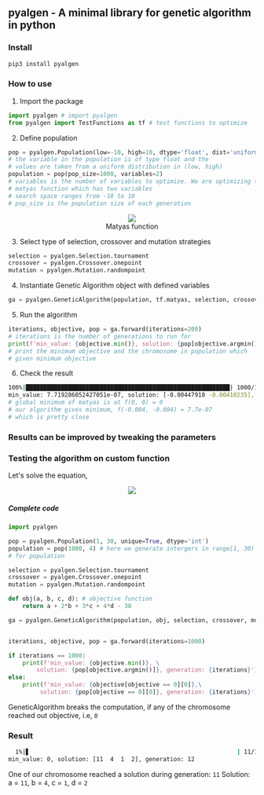 ## pyalgen - A minimal library for genetic algorithm in python

### Install
```bash
pip3 install pyalgen
```

### How to use
1. Import the package

```python
import pyalgen # import pyalgen
from pyalgen import TestFunctions as tf # test functions to optimize
```
2. Define population
```python
pop = pyalgen.Population(low=-10, high=10, dtype='float', dist='uniform')
# the variable in the population is of type float and the 
# values are taken from a uniform distribution in (low, high)
population = pop(pop_size=1000, variables=2)
# variables is the number of variables to optimize. We are optimizing the 
# matyas function which has two variables
# search space ranges from -10 to 10
# pop_size is the population size of each generation
```
<p align="center">
<img src="images/matyas.jpg"></img>
<br>
Matyas function
</p>

3. Select type of selection, crossover and mutation strategies
```python
selection = pyalgen.Selection.tournament
crossover = pyalgen.Crossover.onepoint
mutation = pyalgen.Mutation.randompoint
```

4. Instantiate Genetic Algorithm object with defined variables
```python
ga = pyalgen.GeneticAlgorithm(population, tf.matyas, selection, crossover, mutation)
```

5. Run the algorithm
```python
iterations, objective, pop = ga.forward(iterations=200)
# iterations is the number of generations to run for
print(f'min_value: {objective.min()}, solution: {pop[objective.argmin()]}, generation: {iterations}')
# print the minimum objective and the chromosome in population which 
# given minimum objective 
```

6. Check the result
```bash
100%|██████████████████████████████████████████████████████████| 1000/1000 [00:03<00:00, 262.55it/s]
min_value: 7.719286052427051e-07, solution: [-0.00447918 -0.00410235], generation: 1000
# global minimum of matyas is at f(0, 0) = 0
# our algorithm gives minimum, f(-0.004, -0.004) = 7.7e-07
# which is pretty close 
```

### Results can be improved by tweaking the parameters

### Testing the algorithm on custom function

Let's solve the equation,
<p align="center">
<img src="images/eq.svg"></img>
</p>

##### Complete code
```python
import pyalgen

pop = pyalgen.Population(1, 30, unique=True, dtype='int')
population = pop(1000, 4) # here we generate intergers in range[1, 30)
# for population

selection = pyalgen.Selection.tournament
crossover = pyalgen.Crossover.onepoint
mutation = pyalgen.Mutation.randompoint

def obj(a, b, c, d): # objective function
    return a + 2*b + 3*c + 4*d - 30 

ga = pyalgen.GeneticAlgorithm(population, obj, selection, crossover, mutation)


iterations, objective, pop = ga.forward(iterations=1000)

if iterations == 1000:
    print(f'min_value: {objective.min()}, \
        solution: {pop[objective.argmin()]}, generation: {iterations}')   
else:
    print(f'min_value: {objective[objective == 0][0]},\
         solution: {pop[objective == 0][0]}, generation: {iterations}')   
```
GeneticAlgorithm breaks the computation, if any of the chromosome reached out objective, i.e, `0`
### Result
```bash
  1%|▋                                                           | 11/1000 [00:00<00:05, 171.30it/s]
min_value: 0, solution: [11  4  1  2], generation: 12
```
One of our chromosome reached a solution during generation: `11`
Solution: a = `11`, b = `4`, c = `1`, d = `2`